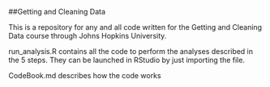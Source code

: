##Getting and Cleaning Data

This is a repository for any and all code written for the Getting and Cleaning Data course through Johns Hopkins University.

run_analysis.R contains all the code to perform the analyses described in the 5 steps. They can be launched in RStudio by just importing the file.

CodeBook.md describes how the code works
